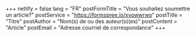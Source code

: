 +++
netlify = false
lang = "FR"
postFormTitle = "Vous souhaitez soumettre un article?"
postService = "https://formspree.io/xvowwrwo"
postTitle = "Titre"
postAuthor = "Nom(s) de ou des auteur(s)(es)"
postContent = "Article"
postEmail = "Adresse courriel de correspondance"
+++
